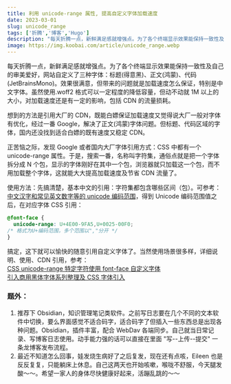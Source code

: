 ```yaml
---
title: 利用 unicode-range 属性, 提高自定义字体加载速度
date: 2023-03-01
slug: unicode_range
tags: ['折腾','博客','Hugo']
description: "每天折腾一点，新鲜满足感就增强点。为了各个终端显示效果能保持一致性及自己的审美爱好，网站自定义了三种字体：标题(得意黑)、正文(鸿蒙)、代码(JetBrainsMono)。效果很满意，但带来的问题就是加载速度怎么保证，特别是中文字体。虽然使用.woff2 格式可以一定程度的降低容量，但动不动就 1M 以上的大小，对加载速度还是有一定的影响，包括 CDN 的流量损耗。 "
image: https://img.koobai.com/article/unicode_range.webp
---
```

每天折腾一点，新鲜满足感就增强点。为了各个终端显示效果能保持一致性及自己的审美爱好，网站自定义了三种字体：标题(得意黑)、正文(鸿蒙)、代码(JetBrainsMono)。效果很满意，但带来的问题就是加载速度怎么保证，特别是中文字体。虽然使用.woff2 格式可以一定程度的降低容量，但动不动就 1M 以上的大小，对加载速度还是有一定的影响，包括 CDN 的流量损耗。

想到的方法是引用大厂的 CDN，既能白嫖保证加载速度又觉得说大厂一般对字体有优化，经过一番 Google，解决了正文(鸿蒙)字体问题。但标题、代码区域的字体，国内还没找到适合白嫖的既有速度又稳定 CDN。

正苦恼之际，发现 Google 或者国内大厂字体引用方式：CSS 中都有一个 unicode-range 属性。于是，搜索一番，名称叫字符集，通俗点就是把一个字体拆分成 N 个包，显示的字体刚好在其中一个包，浏览器就只加载这一个包，而不用加载整个字体，这就能大大提高加载速度及节省 CDN 流量了。

使用方法：先搞清楚，基本中文的引用：字符集都包含哪些区间（包）。可参考：<a href="https://www.zhangxinxu.com/study/201611/chinese-language-unicode-range.html" target="_blank">中文汉字和常见英文数字等的 unicode 编码范围</a>，得到 Unicode 编码范围值之后，在对应字体 CSS 引用：

```css
@font-face {
  unicode-range: U+4E00-9FA5,U+0025-00F0;
/* 格式为U+编码范围，多个范围以","分开 */
}
```

搞定，这下就可以愉快的随意引用自定义字体了。当然使用场景很多样，详细说明、使用、CDN 引用，参考：  
<a href="https://www.zhangxinxu.com/wordpress/2016/11/css-unicode-range-character-font-face" target="_blank">CSS unicode-range 特定字符使用 font-face 自定义字体</a>  
<a href="https://www.thyuu.com/word/tips/62610" target="_blank">引入商用黑体字体系列整理及 CSS 字体引入</a>

### 题外：
1. 推荐下 Obsidian，知识管理笔记类软件。之前写日志要在几个不同的文本软件中切换，要么界面感觉不适合码字，适合码字了但插入一些东西总是出现各种问题。Obsidian，插件丰富，配合 WebDav 各端同步。自己就当日常记录、写博客日志使用。动手能力强的话可以直接在里面 "写--上传--提交" 一条龙博客发布流程。
2. 最近不知道怎么回事，娃发烧生病好了之后复发，现在还有点咳，Eileen 也是反反复复，只能躺床上休息。自己这两天也开始咳嗽，喉咙不舒服，今天腿发酸～～。希望一家人的身体尽快健康好起来，活蹦乱跳的～～